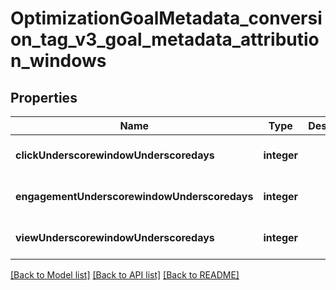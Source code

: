 # OptimizationGoalMetadata_conversion_tag_v3_goal_metadata_attribution_windows

## Properties
Name | Type | Description | Notes
------------ | ------------- | ------------- | -------------
**clickUnderscorewindowUnderscoredays** | **integer** |  | [optional] [default to null]
**engagementUnderscorewindowUnderscoredays** | **integer** |  | [optional] [default to null]
**viewUnderscorewindowUnderscoredays** | **integer** |  | [optional] [default to null]

[[Back to Model list]](../README.md#documentation-for-models) [[Back to API list]](../README.md#documentation-for-api-endpoints) [[Back to README]](../README.md)


